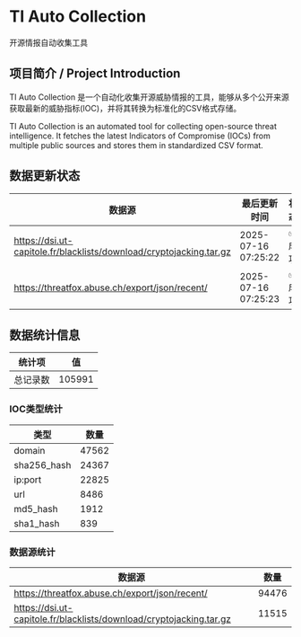# TI Auto Collection

 开源情报自动收集工具

## 项目简介 / Project Introduction

TI Auto Collection 是一个自动化收集开源威胁情报的工具，能够从多个公开来源获取最新的威胁指标(IOC)，并将其转换为标准化的CSV格式存储。

TI Auto Collection is an automated tool for collecting open-source threat intelligence. It fetches the latest Indicators of Compromise (IOCs) from multiple public sources and stores them in standardized CSV format.

## 数据更新状态

| 数据源 | 最后更新时间 | 状态 |
|--------|------------|------|
| https://dsi.ut-capitole.fr/blacklists/download/cryptojacking.tar.gz | 2025-07-16 07:25:22 | ✅ 成功 |
| https://threatfox.abuse.ch/export/json/recent/ | 2025-07-16 07:25:23 | ✅ 成功 |
















































































































## 数据统计信息

| 统计项 | 值 |
|--------|----|
| 总记录数 | 105991 |

### IOC类型统计

| 类型 | 数量 |
|------|------|
| domain | 47562 |
| sha256_hash | 24367 |
| ip:port | 22825 |
| url | 8486 |
| md5_hash | 1912 |
| sha1_hash | 839 |

### 数据源统计

| 数据源 | 数量 |
|--------|------|
| https://threatfox.abuse.ch/export/json/recent/ | 94476 |
| https://dsi.ut-capitole.fr/blacklists/download/cryptojacking.tar.gz | 11515 |
